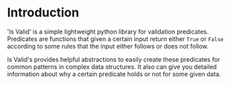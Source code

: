 # Introduction
'Is Valid' is a simple lightweight python library for validation predicates.
Predicates are functions that given a certain input return either `True` or
`False` according to some rules that the input either follows or does not
follow.

Is Valid's provides helpful abstractions to easily create these predicates for
common patterns in complex data structures. It also can give you detailed
information about why a certain predicate holds or not for some given data.